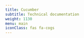```yaml
---
title: Cucumber
subtitle: Technical documentation
weight: 1130
menu: main
iconClass: fas fa-cogs
---
```

